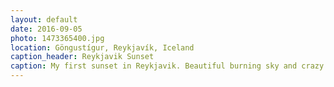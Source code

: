 ```yaml
---
layout: default
date: 2016-09-05
photo: 1473365400.jpg
location: Göngustígur, Reykjavík, Iceland
caption_header: Reykjavik Sunset
caption: My first sunset in Reykjavik. Beautiful burning sky and crazy colored clouds!
---
```

